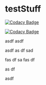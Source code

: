 # testStuff



[![Codacy Badge](https://api.codacy.com/project/badge/Grade/f4388fe27e804aa8926c32ceb634e899)](https://www.codacy.com/app/dreigada/Projeto-PO)

[![Codacy Badge](https://api.codacy.com/project/badge/Grade/f4388fe27e804aa8926c32ceb634e899)](https://www.codacy.com/app)


















asdf
asdf

asdf
as
df
sad

fas
df
sa
fas
df

as
df

asdf
